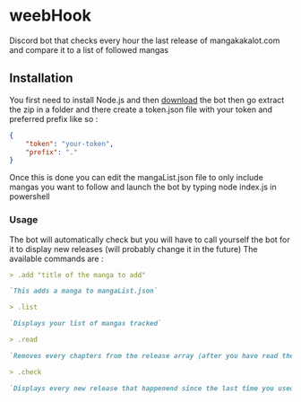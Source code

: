 # weebHook

Discord bot that checks every hour the last release of mangakakalot.com and compare it to a list of followed mangas

## Installation

You first need to install Node.js and then [download](https://github.com/Elynejs/weebHook/archive/master.zip) the bot
then go extract the zip in a folder and there create a token.json file with your token and preferred prefix like so :

```json
{
    "token": "your-token",
    "prefix": "."
}
```

Once this is done you can edit the mangaList.json file to only include mangas you want to follow and launch the bot by typing
node index.js in powershell

### Usage

The bot will automatically check but you will have to call yourself the bot for it to display new releases (will probably change it in the future)
The available commands are :

```markdown
> .add "title of the manga to add"

`This adds a manga to mangaList.json`

> .list

`Displays your list of mangas tracked`

> .read

`Removes every chapters from the release array (after you have read them)`

> .check

`Displays every new release that happenend since the last time you used the read command`
```
